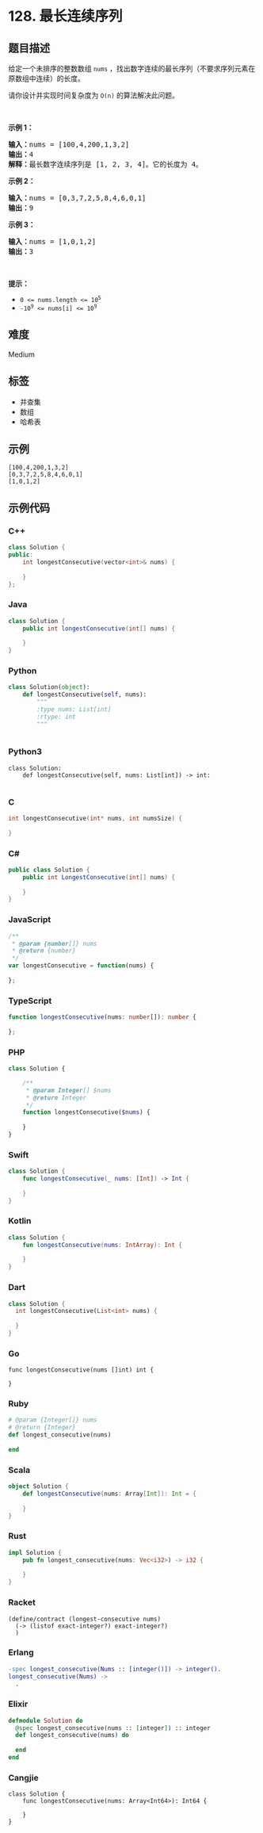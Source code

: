 # 128. 最长连续序列

## 题目描述

<p>给定一个未排序的整数数组 <code>nums</code> ，找出数字连续的最长序列（不要求序列元素在原数组中连续）的长度。</p>

<p>请你设计并实现时间复杂度为&nbsp;<code>O(n)</code><em> </em>的算法解决此问题。</p>

<p>&nbsp;</p>

<p><strong>示例 1：</strong></p>

<pre>
<strong>输入：</strong>nums = [100,4,200,1,3,2]
<strong>输出：</strong>4
<strong>解释：</strong>最长数字连续序列是 [1, 2, 3, 4]。它的长度为 4。</pre>

<p><strong>示例 2：</strong></p>

<pre>
<strong>输入：</strong>nums = [0,3,7,2,5,8,4,6,0,1]
<strong>输出：</strong>9
</pre>

<p><strong class="example">示例 3：</strong></p>

<pre>
<strong>输入：</strong>nums = [1,0,1,2]
<b>输出：</b>3
</pre>

<p>&nbsp;</p>

<p><strong>提示：</strong></p>

<ul>
	<li><code>0 &lt;= nums.length &lt;= 10<sup>5</sup></code></li>
	<li><code>-10<sup>9</sup> &lt;= nums[i] &lt;= 10<sup>9</sup></code></li>
</ul>


## 难度

Medium

## 标签

- 并查集
- 数组
- 哈希表

## 示例

```
[100,4,200,1,3,2]
[0,3,7,2,5,8,4,6,0,1]
[1,0,1,2]
```

## 示例代码

### C++

```cpp
class Solution {
public:
    int longestConsecutive(vector<int>& nums) {
        
    }
};
```

### Java

```java
class Solution {
    public int longestConsecutive(int[] nums) {
        
    }
}
```

### Python

```python
class Solution(object):
    def longestConsecutive(self, nums):
        """
        :type nums: List[int]
        :rtype: int
        """
        
```

### Python3

```python3
class Solution:
    def longestConsecutive(self, nums: List[int]) -> int:
        
```

### C

```c
int longestConsecutive(int* nums, int numsSize) {
    
}
```

### C#

```csharp
public class Solution {
    public int LongestConsecutive(int[] nums) {
        
    }
}
```

### JavaScript

```javascript
/**
 * @param {number[]} nums
 * @return {number}
 */
var longestConsecutive = function(nums) {
    
};
```

### TypeScript

```typescript
function longestConsecutive(nums: number[]): number {
    
};
```

### PHP

```php
class Solution {

    /**
     * @param Integer[] $nums
     * @return Integer
     */
    function longestConsecutive($nums) {
        
    }
}
```

### Swift

```swift
class Solution {
    func longestConsecutive(_ nums: [Int]) -> Int {
        
    }
}
```

### Kotlin

```kotlin
class Solution {
    fun longestConsecutive(nums: IntArray): Int {
        
    }
}
```

### Dart

```dart
class Solution {
  int longestConsecutive(List<int> nums) {
    
  }
}
```

### Go

```golang
func longestConsecutive(nums []int) int {
    
}
```

### Ruby

```ruby
# @param {Integer[]} nums
# @return {Integer}
def longest_consecutive(nums)
    
end
```

### Scala

```scala
object Solution {
    def longestConsecutive(nums: Array[Int]): Int = {
        
    }
}
```

### Rust

```rust
impl Solution {
    pub fn longest_consecutive(nums: Vec<i32>) -> i32 {
        
    }
}
```

### Racket

```racket
(define/contract (longest-consecutive nums)
  (-> (listof exact-integer?) exact-integer?)
  )
```

### Erlang

```erlang
-spec longest_consecutive(Nums :: [integer()]) -> integer().
longest_consecutive(Nums) ->
  .
```

### Elixir

```elixir
defmodule Solution do
  @spec longest_consecutive(nums :: [integer]) :: integer
  def longest_consecutive(nums) do
    
  end
end
```

### Cangjie

```cangjie
class Solution {
    func longestConsecutive(nums: Array<Int64>): Int64 {

    }
}
```

